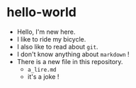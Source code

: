 # hello-world
- Hello, I'm new here.
- I like to ride my bicycle.
- I also like to read about `git`.
- I don't know anything about `markdown` !
- There is a new file in this repository.
  - `a_lire.md`
  - it's a joke !
